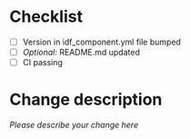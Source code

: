 # Checklist

- [ ] Version in idf_component.yml file bumped
- [ ] _Optional:_ README.md updated
- [ ] CI passing

# Change description
_Please describe your change here_
